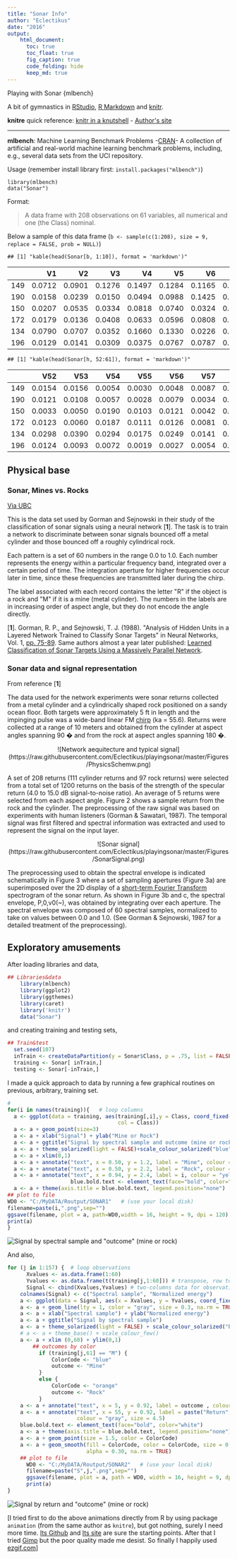 ```yaml
---
title: "Sonar Info"
author: "Eclectikus"
date: "2016"
output:
    html_document:
      toc: true
      toc_float: true
      fig_caption: true
      code_folding: hide
      keep_md: true
---
```

 Playing with Sonar {mlbench}

A bit of gymnastics in [RStudio](https://www.rstudio.com/), [R Markdown](http://rmarkdown.rstudio.com/) and [knitr](https://cran.r-project.org/web/packages/knitr/index.html).

**knitre** quick reference: [knitr in a knutshell](http://kbroman.org/knitr_knutshell/) - [Author's site](http://yihui.name/knitr/)

---

**mlbench**: Machine Learning Benchmark Problems -[CRAN](https://cran.r-project.org/web/packages/mlbench/index.html)- A collection of artificial and real-world machine learning benchmark problems, including, e.g., several data sets from the UCI repository.

Usage (remember install library first: `install.packages("mlbench")`)
```
library(mlbench)
data("Sonar")
```
Format:

> A data frame with 208 observations on 61 variables, all numerical and one (the Class) nominal.

Below a sample of this data frame (`b <- sample(c(1:208), size = 9, replace = FALSE, prob = NULL)`)


```
## [1] "kable(head(Sonar[b, 1:10]), format = 'markdown')"
```



|    |     V1|     V2|     V3|     V4|     V5|     V6|     V7|     V8|     V9|    V10|
|:---|------:|------:|------:|------:|------:|------:|------:|------:|------:|------:|
|149 | 0.0712| 0.0901| 0.1276| 0.1497| 0.1284| 0.1165| 0.1285| 0.1684| 0.1830| 0.2127|
|190 | 0.0158| 0.0239| 0.0150| 0.0494| 0.0988| 0.1425| 0.1463| 0.1219| 0.1697| 0.1923|
|150 | 0.0207| 0.0535| 0.0334| 0.0818| 0.0740| 0.0324| 0.0918| 0.1070| 0.1553| 0.1234|
|172 | 0.0179| 0.0136| 0.0408| 0.0633| 0.0596| 0.0808| 0.2090| 0.3465| 0.5276| 0.5965|
|134 | 0.0790| 0.0707| 0.0352| 0.1660| 0.1330| 0.0226| 0.0771| 0.2678| 0.5664| 0.6609|
|196 | 0.0129| 0.0141| 0.0309| 0.0375| 0.0767| 0.0787| 0.0662| 0.1108| 0.1777| 0.2245|

```
## [1] "kable(head(Sonar[h, 52:61]), format = 'markdown')"
```



|    |    V52|    V53|    V54|    V55|    V56|    V57|    V58|    V59|    V60|Class |
|:---|------:|------:|------:|------:|------:|------:|------:|------:|------:|:-----|
|149 | 0.0154| 0.0156| 0.0054| 0.0030| 0.0048| 0.0087| 0.0101| 0.0095| 0.0068|M     |
|190 | 0.0121| 0.0108| 0.0057| 0.0028| 0.0079| 0.0034| 0.0046| 0.0022| 0.0021|M     |
|150 | 0.0033| 0.0050| 0.0190| 0.0103| 0.0121| 0.0042| 0.0090| 0.0070| 0.0099|M     |
|172 | 0.0123| 0.0060| 0.0187| 0.0111| 0.0126| 0.0081| 0.0155| 0.0160| 0.0085|M     |
|134 | 0.0298| 0.0390| 0.0294| 0.0175| 0.0249| 0.0141| 0.0073| 0.0025| 0.0101|M     |
|196 | 0.0124| 0.0093| 0.0072| 0.0019| 0.0027| 0.0054| 0.0017| 0.0024| 0.0029|M     |


## Physical base

### Sonar, Mines vs. Rocks
[Via UBC](http://ugrad.stat.ubc.ca/R/library/mlbench/html/Sonar.html)

This is the data set used by Gorman and Sejnowski in their study of the classification of sonar signals using a neural network [**1**]. The task is to train a network to discriminate between sonar signals bounced off a metal cylinder and those bounced off a roughly cylindrical rock.

Each pattern is a set of 60 numbers in the range 0.0 to 1.0. Each number represents the energy within a particular frequency band, integrated over a certain period of time. The integration aperture for higher frequencies occur later in time, since these frequencies are transmitted later during the chirp.

The label associated with each record contains the letter "R" if the object is a rock and "M" if it is a mine (metal cylinder). The numbers in the labels are in increasing order of aspect angle, but they do not encode the angle directly.

[**1**]. Gorman, R. P., and Sejnowski, T. J. (1988). "Analysis of Hidden Units in a Layered Network Trained to Classify Sonar Targets" in Neural Networks, Vol. 1, [pp. 75-89](http://citeseerx.ist.psu.edu/viewdoc/download?doi=10.1.1.299.8959&rep=rep1&type=pdf). Same authors almost a year later published: [Learned Classification of Sonar Targets Using a Massively Parallel Network](https://papers.cnl.salk.edu/PDFs/Learned%20Classification%20of%20Sonar%20Targets%20Using%20a%20Massively%20Parallel%20Network%201988-3231.pdf).



### Sonar data and signal representation
From reference [**1**]

The data used for the network experiments were sonar returns collected from a metal cylinder and a cylindrically shaped rock positioned on a sandy ocean floor. Both targets were approximately 5 ft in length and the impinging pulse was a wide-band linear FM [chirp](https://en.wikipedia.org/wiki/Chirp) (ka = 55.6). Returns were collected at a range of 10 meters and obtained from the cylinder at aspect angles spanning 90 � and from the rock at aspect angles spanning 180 �.

<p align="center">![Network aequitecture and typical signal](https://raw.githubusercontent.com/Eclectikus/playingsonar/master/Figures/PhysicsSchemw.png)</p>

A set of 208 returns (111 cylinder returns and 97 rock returns) were selected from a total set of 1200 returns on the basis of the strength of the specular return (4.0 to 15.0 dB signal-to-noise ratio). An average of 5 returns were selected from each aspect angle. Figure 2 shows a sample return from the rock and the cylinder. The preprocessing of the raw signal was based on experiments with human listeners (Gorman & Sawatari, 1987). The temporal signal was first filtered and spectral information was extracted and used to represent the signal on the input layer.

<p align="center">![Sonar signal](https://raw.githubusercontent.com/Eclectikus/playingsonar/master/Figures/SonarSignal.png)</p>

The preprocessing used to obtain the spectral envelope is indicated schematically in Figure 3 where a set of sampling apertures (Figure 3a) are superimposed over the 2D display of a [short-term Fourier Transform](https://en.wikipedia.org/wiki/Short-time_Fourier_transform) spectrogram of the sonar return. As shown in Figure 3b and c, the spectral envelope, P,0,v0(~), was obtained by integrating over each aperture. The spectral envelope was composed of 60 spectral samples, normalized to take on values between 0.0 and 1.0. (See Gorman & Sejnowski, 1987 for a detailed treatment of the preprocessing).

## Exploratory amusements

After loading libraries and data,


```r
## Libraries&data
    library(mlbench)
    library(ggplot2)
    library(ggthemes)
    library(caret)
    library('knitr')
    data("Sonar")
```

and creating training and testing sets,


```r
## Train&test
  set.seed(107)
  inTrain <- createDataPartition(y = Sonar$Class, p = .75, list = FALSE)
  training <- Sonar[ inTrain,]
  testing <- Sonar[-inTrain,]
```

I made a quick approach to data by running a few graphical routines on previous, arbitrary, training set. 


```r
# 
for(i in names(training)){   # loop columns
  a <- ggplot(data = training, aes(training[,i],y = Class, coord_fixed(),
                                   col = Class))
  a <- a + geom_point(size=3)
  a <- a + xlab("Signal") + ylab("Mine or Rock") 
  a <- a + ggtitle("Signal by spectral sample and outcome (mine or rock)")
  a <- a + theme_solarized(light = FALSE)+scale_colour_solarized("blue")
  a <- a + xlim(0,1)
  a <- a + annotate("text", x = 0.50, y = 1.2, label = "Mine", colour = "white")
  a <- a + annotate("text", x = 0.50, y = 2.2, label = "Rock", colour = "white")
  a <- a + annotate("text", x = 0.94, y = 2.4, label = i, colour = "yellow", size = 7.5)
                    blue.bold.text <- element_text(face="bold", color="white")
  a <- a + theme(axis.title = blue.bold.text, legend.position="none")
## plot to file
WD0 <- "C:/MyDATA/Routput/SONAR1"   # (use your local disk)
filename=paste(i,".png",sep="")
ggsave(filename, plot = a, path=WD0,width = 16, height = 9, dpi = 120)
print(a)
}
```

![*Signal by spectral sample and "outcome" (mine or rock)*](https://raw.githubusercontent.com/Eclectikus/playingsonar/master/Figures/Sonar1_1200xVia_ezgif.com.gif)

And also,


```r
for (j in 1:157) {  # loop observations
      Xvalues <- as.data.frame(1:60)
      Yvalues <- as.data.frame(t(training[j,1:60])) # transpose, row to column
      Signal <- cbind(Xvalues,Yvalues) # two-columns data for observation 'j'
    colnames(Signal) <- c("Spectral sample", "Normalized energy")
    a <- ggplot(data = Signal, aes(x = Xvalues, y = Yvalues, coord_fixed()))
    a <- a + geom_line(lty = 1, color = "gray", size = 0.3, na.rm = TRUE)
    a <- a + xlab("Spectral sample") + ylab("Normalized energy") 
    a <- a + ggtitle("Signal by spectral sample")
    a <- a + theme_solarized(light = FALSE) + scale_colour_solarized("blue")
    # a <- a + theme_base() + scale_colour_few()
    a <- a + xlim (0,60) + ylim(0,1)
        ## outcomes by color
          if (training[j,61] == "M") {
              ColorCode <- "blue"
              outcome <- "Mine"
          }
          else {
              ColorCode <- "orange"
              outcome <- "Rock"
          }
    a <- a + annotate("text", x = 5, y = 0.92, label = outcome , colour = ColorCode, size = 5.4)
    a <- a + annotate("text", x = 55, y = 0.92, label = paste("Return", j),
                      colour = "gray", size = 4.5)
    blue.bold.text <- element_text(face="bold", color="white")
    a <- a + theme(axis.title = blue.bold.text, legend.position="none")
    a <- a + geom_point(size = 1.5, color = ColorCode)
    a <- a + geom_smooth(fill = ColorCode, color = ColorCode, size = 0.75,
                         alpha = 0.30, na.rm = TRUE)
    ## plot to file
      WD0 <- "C:/MyDATA/Routput/SONAR2"   # (use your local disk)
      filename=paste("S",j,".png",sep="")
      ggsave(filename, plot = a, path = WD0, width = 16, height = 9, dpi = 120)
      print(a)
}
```

![*Signal by return and "outcome" (mine or rock)*](https://github.com/Eclectikus/playingsonar/blob/master/Figures/Sonar2_1200xVia_ezgif.com.gif?raw=true)

[I tried first to do the above animations directly from R by using package `animation` (from the same author as `knitre`), but got nothing, surely I need more time. [Its Github](https://github.com/yihui/animation) and [Its site](http://yihui.name/animation/) are sure the starting points. After that I tried [Gimp](https://www.gimp.org/) but the poor quality made me desist. So finally I happily used [ezgif.com](http://ezgif.com/)]